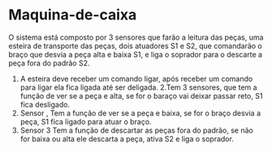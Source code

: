 # Maquina-de-caixa
O sistema está composto por 3 sensores que farão a leitura das peças, uma esteira de transporte das peças, dois atuadores S1 e S2, que comandarão o braço que desvia a peça alta e baixa S1, e liga o soprador para o descarte a peça fora do padrão S2.
1.	A esteira deve receber um comando ligar, após receber um comando para ligar ela fica ligada até ser deligada.
2.Tem 3 sensores, que tem a função de ver se a peça e alta, se for o baraço vai deixar passar reto, S1 fica desligado.
4.	Sensor , Tem a função de ver se a peça e baixa, se for o braço desvia a peça, S1 fica ligado para atuar o braço.
5.	Sensor 3 
Tem a função de descartar as peças fora do padrão, se não for baixa ou alta ele descarta a peça, ativa S2 e liga o soprador. 
